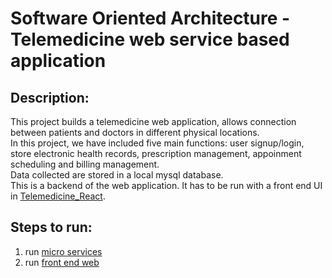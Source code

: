 # Software Oriented Architecture - Telemedicine web service based application
## Description: <br>
This project builds a telemedicine web application, allows connection between patients and doctors in different physical locations. <br>
In this project, we have included five main functions: user signup/login, store electronic health records, prescription management, appoinment scheduling and billing management. <br>
Data collected are stored in a local mysql database. <br>
This is a backend of the web application. It has to be run with a front end UI in [Telemedicine_React](https://github.com/AmySTR/Telemedicine_React). <br>
## Steps to run: <br>
1. run [micro services](https://github.com/AmySTR/Telemedicine/tree/main/Telemedicine-web-service-based-application-dev)
2. run [front end web](https://github.com/AmySTR/Telemedicine_React)
